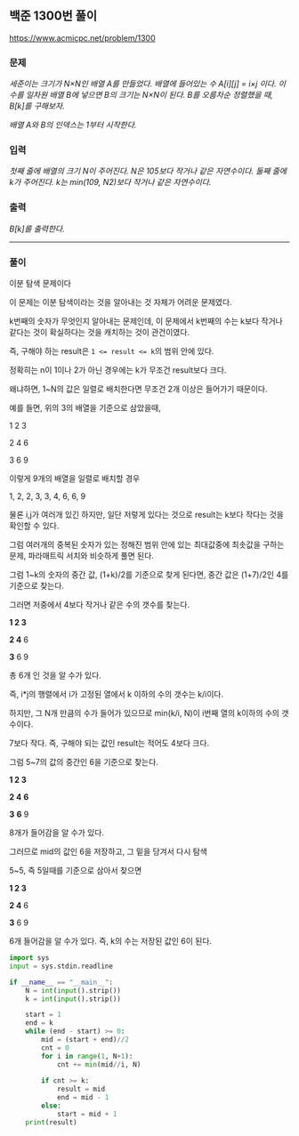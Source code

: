 ## 백준 1300번 풀이

https://www.acmicpc.net/problem/1300

### 문제

*세준이는 크기가 N×N인 배열 A를 만들었다. 배열에 들어있는 수 A[i][j] = i×j 이다. 이 수를 일차원 배열 B에 넣으면 B의 크기는 N×N이 된다. B를 오름차순 정렬했을 때, B[k]를 구해보자.*

*배열 A와 B의 인덱스는 1부터 시작한다.*

### 입력

*첫째 줄에 배열의 크기 N이 주어진다. N은 105보다 작거나 같은 자연수이다. 둘째 줄에 k가 주어진다. k는 min(109, N2)보다 작거나 같은 자연수이다.*

### 출력

*B[k]를 출력한다.*

***

### 풀이

이분 탐색 문제이다

이 문제는 이분 탐색이라는 것을 알아내는 것 자체가 어려운 문제였다.



k번째의 숫자가 무엇인지 알아내는 문제인데, 이 문제에서 k번째의 수는 k보다 작거나 같다는 것이 확실하다는 것을 캐치하는 것이 관건이였다.

즉, 구해야 하는 result은 `1 <= result <= k`의 범위 안에 있다.

정확히는 n이 1이나 2가 아닌 경우에는 k가 무조건 result보다 크다.

왜냐하면, 1~N의 값은 일렬로 배치한다면 무조건 2개 이상은 들어가기 때문이다.



예를 들면, 위의 3의 배열을 기준으로 삼았을때,

1	2	3

2	4	6

3	6	9

이렇게 9개의 배열을 일렬로 배치할 경우

1, 2, 2, 3, 3, 4, 6, 6, 9

물론 i,j가 여러개 있긴 하지만, 일단 저렇게 있다는 것으로 result는 k보다 작다는 것을 확인할 수 있다.



그럼 여러개의 중복된 숫자가 있는 정해진 범위 안에 있는 최대값중에 최솟값을 구하는 문제, 파라매트릭 서치와 비슷하게 풀면 된다.

그럼 1~k의 숫자의 중간 값, (1+k)/2를 기준으로 찾게 된다면, 중간 값은 (1+7)/2인 4를 기준으로 찾는다.

그러면 저중에서 4보다 작거나 같은 수의 갯수를 찾는다.

**1	2	3**

**2	4**	6

**3**	6	9

총 6개 인 것을 알 수가 있다.

즉, i*j의 행렬에서 i가 고정된 열에서 k 이하의 수의 갯수는 k/i이다.

하지만, 그 N개 만큼의 수가 들어가 있으므로 min(k/i, N)이 i번째 열의 k이하의 수의 갯수이다.

7보다 작다. 즉, 구해야 되는 값인 result는 적어도 4보다 크다.

그럼 5~7의 값의 중간인 6을 기준으로 찾는다.

**1	2	3**

**2	4**	**6**

**3**	**6**	9

8개가 들어감을 알 수가 있다.

그러므로 mid의 값인 6을 저장하고, 그 밑을 당겨서 다시 탐색

5~5, 즉 5일때를 기준으로 삼아서 찾으면

**1	2	3**

**2	4**	6

**3**	6	9

6개 들어감을 알 수가 있다. 즉, k의 수는 저장된 값인 6이 된다.

``` python
import sys
input = sys.stdin.readline

if __name__ == "__main__":
    N = int(input().strip())
    k = int(input().strip())

    start = 1
    end = k
    while (end - start) >= 0:
        mid = (start + end)//2
        cnt = 0
        for i in range(1, N+1):
            cnt += min(mid//i, N)
            
        if cnt >= k:
            result = mid
            end = mid - 1
        else:
            start = mid + 1
    print(result)

```
